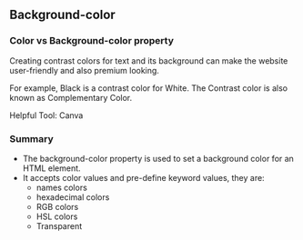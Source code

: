 ## Background-color

### Color vs Background-color property
Creating contrast colors for text and its background can make the website user-friendly and also premium looking.

For example, Black is a contrast color for White.
The Contrast color is also known as Complementary Color.

Helpful Tool: Canva

### Summary
* The background-color property is used to set a background color for an HTML element.
* It accepts color values and pre-define keyword values, they are:
	* names colors
	* hexadecimal colors
	* RGB colors
	* HSL colors
	* Transparent
